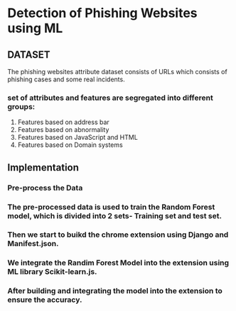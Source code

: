 # Detection of Phishing Websites using ML

## DATASET
The phishing websites attribute dataset consists of URLs which consists of phishing cases and some real incidents.

### set of attributes and features are segregated into different groups:

1. Features based on address bar
2. Features based on abnormality
3. Features based on JavaScript and HTML
4. Features based on Domain systems

## Implementation

### Pre-process the Data

### The pre-processed data is used to train the Random Forest model, which is divided into 2 sets- Training set and test set.

### Then we start to buikd the chrome extension using Django and Manifest.json.

### We integrate the Randim Forest Model into the extension using ML library Scikit-learn.js.

### After building and integrating the model into the extension to ensure the accuracy.


